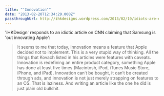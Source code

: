 ```yaml
---
title: "'Innovation'"
date: "2013-02-20T12:34:29.000Z"
passthroughUrl: http://ihkdesigns.wordpress.com/2013/02/19/idiots-are-everywhere/
---
```


'iHKDesign' responds to an idiotic article on CNN claiming that Samsung is 'out innovating Apple':

> It seems to me that today, innovation means a feature that Apple decided not to implement. This is a very stupid way of thinking. All the things that Kovach listed in his articles were features with caveats. Innovation is redefining an entire product category, something Apple has done at least five times (Macintosh, iPod, iTunes Music Store, iPhone, and iPad). Innovation can’t be bought, it can’t be created through ads, and innovation is not just merely strapping on features to an OS. That is laziness. And writing an article like the one he did is just plain old bullshit.